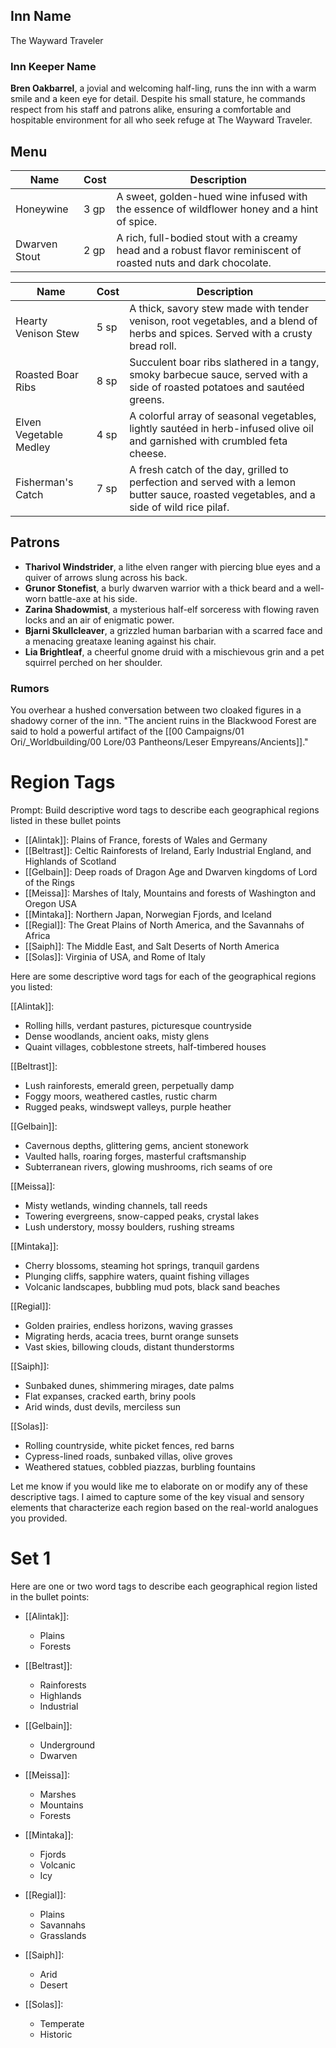 

## Inn Name
The Wayward Traveler

### Inn Keeper Name
**Bren Oakbarrel**, a jovial and welcoming half-ling, runs the inn with a warm smile and a keen eye for detail. Despite his small stature, he commands respect from his staff and patrons alike, ensuring a comfortable and hospitable environment for all who seek refuge at The Wayward Traveler.

## Menu

| Name | Cost | Description |
| --- | --- | --- |
| Honeywine | 3 gp | A sweet, golden-hued wine infused with the essence of wildflower honey and a hint of spice. |
| Dwarven Stout | 2 gp | A rich, full-bodied stout with a creamy head and a robust flavor reminiscent of roasted nuts and dark chocolate. |

| Name | Cost | Description |
| --- | --- | --- |
| Hearty Venison Stew | 5 sp | A thick, savory stew made with tender venison, root vegetables, and a blend of herbs and spices. Served with a crusty bread roll. |
| Roasted Boar Ribs | 8 sp | Succulent boar ribs slathered in a tangy, smoky barbecue sauce, served with a side of roasted potatoes and sautéed greens. |
| Elven Vegetable Medley | 4 sp | A colorful array of seasonal vegetables, lightly sautéed in herb-infused olive oil and garnished with crumbled feta cheese. |
| Fisherman's Catch | 7 sp | A fresh catch of the day, grilled to perfection and served with a lemon butter sauce, roasted vegetables, and a side of wild rice pilaf. |

## Patrons

- **Tharivol Windstrider**, a lithe elven ranger with piercing blue eyes and a quiver of arrows slung across his back.
- **Grunor Stonefist**, a burly dwarven warrior with a thick beard and a well-worn battle-axe at his side.
- **Zarina Shadowmist**, a mysterious half-elf sorceress with flowing raven locks and an air of enigmatic power.
- **Bjarni Skullcleaver**, a grizzled human barbarian with a scarred face and a menacing greataxe leaning against his chair.
- **Lia Brightleaf**, a cheerful gnome druid with a mischievous grin and a pet squirrel perched on her shoulder.

### Rumors

You overhear a hushed conversation between two cloaked figures in a shadowy corner of the inn. "The ancient ruins in the Blackwood Forest are said to hold a powerful artifact of the [[00 Campaigns/01 Ori/_Worldbuilding/00 Lore/03 Pantheons/Leser Empyreans/Ancients]]."



# Region Tags
Prompt: Build descriptive word tags to describe each geographical regions listed in these bullet points
- [[Alintak]]: Plains of France, forests of Wales and Germany
- [[Beltrast]]: Celtic Rainforests of Ireland, Early Industrial England, and Highlands of Scotland
- [[Gelbain]]: Deep roads of Dragon Age and Dwarven kingdoms of Lord of the Rings
- [[Meissa]]: Marshes of Italy, Mountains and forests of Washington and Oregon USA
- [[Mintaka]]: Northern Japan, Norwegian Fjords, and Iceland
- [[Regial]]: The Great Plains of North America, and the Savannahs of Africa
- [[Saiph]]: The Middle East, and Salt Deserts of North America
- [[Solas]]: Virginia of USA, and Rome of Italy


Here are some descriptive word tags for each of the geographical regions you listed:

[[Alintak]]:
- Rolling hills, verdant pastures, picturesque countryside 
- Dense woodlands, ancient oaks, misty glens
- Quaint villages, cobblestone streets, half-timbered houses

[[Beltrast]]: 
- Lush rainforests, emerald green, perpetually damp
- Foggy moors, weathered castles, rustic charm
- Rugged peaks, windswept valleys, purple heather

[[Gelbain]]:
- Cavernous depths, glittering gems, ancient stonework 
- Vaulted halls, roaring forges, masterful craftsmanship
- Subterranean rivers, glowing mushrooms, rich seams of ore

[[Meissa]]:
- Misty wetlands, winding channels, tall reeds
- Towering evergreens, snow-capped peaks, crystal lakes
- Lush understory, mossy boulders, rushing streams

[[Mintaka]]:
- Cherry blossoms, steaming hot springs, tranquil gardens
- Plunging cliffs, sapphire waters, quaint fishing villages  
- Volcanic landscapes, bubbling mud pots, black sand beaches

[[Regial]]:
- Golden prairies, endless horizons, waving grasses
- Migrating herds, acacia trees, burnt orange sunsets
- Vast skies, billowing clouds, distant thunderstorms

[[Saiph]]:
- Sunbaked dunes, shimmering mirages, date palms
- Flat expanses, cracked earth, briny pools
- Arid winds, dust devils, merciless sun

[[Solas]]:
- Rolling countryside, white picket fences, red barns 
- Cypress-lined roads, sunbaked villas, olive groves
- Weathered statues, cobbled piazzas, burbling fountains

Let me know if you would like me to elaborate on or modify any of these descriptive tags. I aimed to capture some of the key visual and sensory elements that characterize each region based on the real-world analogues you provided.
# Set 1
Here are one or two word tags to describe each geographical region listed in the bullet points:

- [[Alintak]]: 
  - Plains
  - Forests

- [[Beltrast]]: 
  - Rainforests
  - Highlands
  - Industrial

- [[Gelbain]]: 
  - Underground
  - Dwarven

- [[Meissa]]: 
  - Marshes
  - Mountains
  - Forests

- [[Mintaka]]: 
  - Fjords
  - Volcanic
  - Icy

- [[Regial]]: 
  - Plains  
  - Savannahs
  - Grasslands

- [[Saiph]]: 
  - Arid
  - Desert

- [[Solas]]: 
  - Temperate
  - Historic